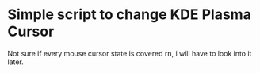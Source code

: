 # Simple script to change KDE Plasma Cursor

Not sure if every mouse cursor state is covered rn, i will have to look into it later.
